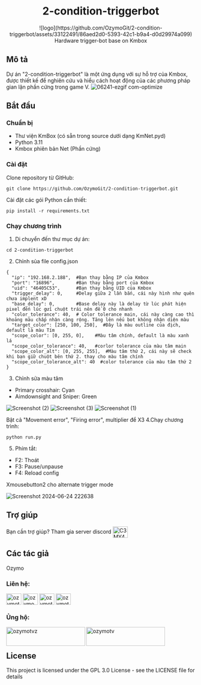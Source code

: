 
<div align="center">

<h1>2-condition-triggerbot</h1>
![logo](https://github.com/OzymoGit/2-condition-triggerbot/assets/33122491/86aed2d0-5393-42c1-b9a4-d0d29974a099) Hardware trigger-bot base on Kmbox 

</div>

## Mô tả
Dự án "2-condition-triggerbot" là một ứng dụng với sự hỗ trợ của Kmbox, được thiết kế để nghiên cứu và hiểu cách hoạt động của các phương pháp gian lận phần cứng trong game V.
![06241-ezgif com-optimize](https://github.com/OzymoGit/2-condition-triggerbot/assets/33122491/c9e8ced2-3ab3-4c19-bfed-6f864f5aa7a7)
## Bắt đầu

### Chuẩn bị

* Thư viện KmBox (có sẵn trong source dưới dạng KmNet.pyd)
* Python 3.11
* Kmbox phiên bản Net (Phần cứng)

### Cài đặt

Clone repository từ GitHub:

```
git clone https://github.com/OzymoGit/2-condition-triggerbot.git
```
Cài đặt các gói Python cần thiết:

```
pip install -r requirements.txt
```
### Chạy chương trình
1. Di chuyển đến thư mục dự án:

```
cd 2-condition-triggerbot
```
2. Chỉnh sủa file config.json
```
{
  "ip": "192.168.2.188",  #Bạn thay bằng IP của Kmbox
  "port": "16896",        #Bạn thay bằng port của Kmbox
  "uid": "46405C53",      #Bạn thay bằng UID của Kmbox
  "trigger_delay": 0,     #Delay giữa 2 lần bắn, cái này hình như quên chưa implent xD
  "base_delay": 0,        #Base delay này là delay từ lúc phát hiện pixel đến lúc gửi chuột trái nên để 0 cho nhanh
  "color_tolerance": 40,  # Color tolerance main, cái này càng cao thì khoảng màu chấp nhận càng rộng. Tăng lên nếu bot không nhận diện màu
  "target_color": [250, 100, 250],  #Đây là màu outline của địch, default là màu Tím
  "scope_color": [0, 255, 0],    #Màu tâm chính, default là màu xanh lá
  "scope_color_tolerance": 40,   #corlor tolerance của màu tâm main
  "scope_color_alt": [0, 255, 255],  #Màu tâm thứ 2, cái này sẽ check khi bạn giữ chuột bên thứ 2. thay cho màu tâm chính
  "scope_color_tolerance_alt": 40  #color tolerance của màu tâm thứ 2
}
```
3. Chỉnh sửa màu tâm
+ Primary crosshair: Cyan
+ Aimdownsight and Sniper: Green
  
![Screenshot (2)](https://github.com/OzymoGit/2-condition-triggerbot/assets/33122491/da8a76a0-7409-4225-9271-9c3af41d7581)
![Screenshot (3)](https://github.com/OzymoGit/2-condition-triggerbot/assets/33122491/7d8393ca-1b16-4159-bc15-71d1c4f362f7)
![Screenshot (1)](https://github.com/OzymoGit/2-condition-triggerbot/assets/33122491/fe5a5bcb-74fd-41d7-9336-4de2a3bb6f64)

Bật cả "Movement error", "Firing error", multiplier để X3
4.Chạy chương trình:
```
python run.py
```
5. Phím tắt:
+ F2: Thoát
+ F3: Pause/unpause
+ F4: Reload config

Xmousebutton2 cho alternate trigger mode

![Screenshot 2024-06-24 222638](https://github.com/OzymoGit/2-condition-triggerbot/assets/33122491/c1873efc-af2f-4204-8d46-3a43210763ce)


## Trợ giúp

Bạn cần trợ giúp? Tham gia server discord <a href="https://discord.gg/C3MY4kuAcD" target="blank"><img align="center" src="https://raw.githubusercontent.com/rahuldkjain/github-profile-readme-generator/master/src/images/icons/Social/discord.svg" alt="C3MY4kuAcD" height="30" width="40" /></a>


## Các tác giả

Ozymo

<h3 align="left">Liên hệ:</h3>
<p align="left">
<a href="https://twitter.com/ozymotv" target="blank"><img align="center" src="https://raw.githubusercontent.com/rahuldkjain/github-profile-readme-generator/master/src/images/icons/Social/twitter.svg" alt="ozymotv" height="30" width="40" /></a>
<a href="https://linkedin.com/in/ozymo" target="blank"><img align="center" src="https://raw.githubusercontent.com/rahuldkjain/github-profile-readme-generator/master/src/images/icons/Social/linked-in-alt.svg" alt="ozymo" height="30" width="40" /></a>
<a href="https://fb.com/ozymotv" target="blank"><img align="center" src="https://raw.githubusercontent.com/rahuldkjain/github-profile-readme-generator/master/src/images/icons/Social/facebook.svg" alt="ozymotv" height="30" width="40" /></a>
<a href="https://www.youtube.com/c/ozymotv" target="blank"><img align="center" src="https://raw.githubusercontent.com/rahuldkjain/github-profile-readme-generator/master/src/images/icons/Social/youtube.svg" alt="ozymotv" height="30" width="40" /></a>

</p>


<h3 align="left">Ủng hộ:</h3>
<p><a href="https://www.buymeacoffee.com/ozymotvz"> <img align="left" src="https://cdn.buymeacoffee.com/buttons/v2/default-yellow.png" height="50" width="210" alt="ozymotvz" /></a><a href="https://ko-fi.com/ozymotv"> <img align="left" src="https://cdn.ko-fi.com/cdn/kofi3.png?v=3" height="50" width="210" alt="ozymotv" /></a></p><br><br>




## License

This project is licensed under the GPL 3.0 License - see the LICENSE file for details


